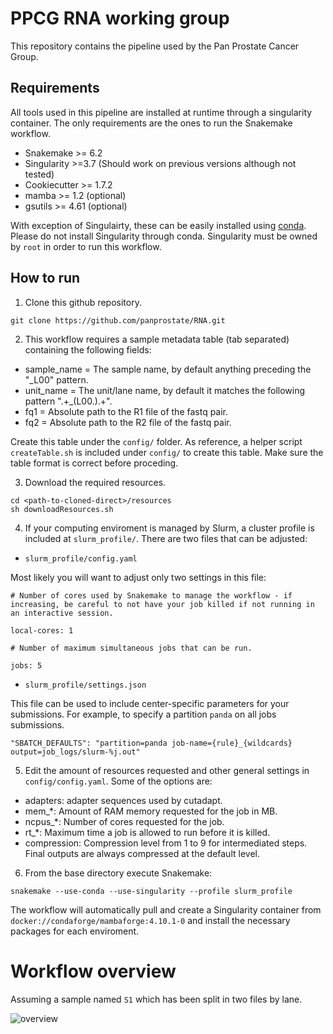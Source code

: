 # PPCG RNA working group

This repository contains the pipeline used by the Pan Prostate Cancer Group.

## **Requirements**
All tools used in this pipeline are installed at runtime through a singularity container. The only requirements are the ones to run the Snakemake workflow.

- Snakemake >= 6.2
- Singularity >=3.7 (Should work on previous versions although not tested)
- Cookiecutter >= 1.7.2
- mamba >= 1.2 (optional)
- gsutils >= 4.61 (optional)

With exception of Singulairty, these can be easily installed using [conda](https://docs.conda.io/en/latest/miniconda.html).
Please do not install Singularity through conda. Singularity must be owned by `root` in order to run this workflow.

## **How to run**
1. Clone this github repository.
```
git clone https://github.com/panprostate/RNA.git
```

2. This workflow requires a sample metadata table (tab separated) containing the following fields:
- sample_name = The sample name, by default anything preceding the "_L00" pattern.
- unit_name = The unit/lane name, by default it matches the following pattern ".+\_(L00.)\.+".
- fq1 = Absolute path to the R1 file of the fastq pair.
- fq2 = Absolute path to the R2 file of the fastq pair.

Create this table under the `config/` folder.
As reference, a helper script `createTable.sh` is included under `config/` to create this table. Make sure the table format is correct before proceding.

3. Download the required resources.
```
cd <path-to-cloned-direct>/resources
sh downloadResources.sh
```

4. If your computing enviroment is managed by Slurm, a cluster profile is included at `slurm_profile/`. There are two files that can be adjusted:
- `slurm_profile/config.yaml`

Most likely you will want to adjust only two settings in this file:
```
# Number of cores used by Snakemake to manage the workflow - if increasing, be careful to not have your job killed if not running in an interactive session.

local-cores: 1

# Number of maximum simultaneous jobs that can be run.

jobs: 5
```
- `slurm_profile/settings.json`

This file can be used to include center-specific parameters for your submissions. For example, to specify a partition `panda` on all jobs submissions.
```
"SBATCH_DEFAULTS": "partition=panda job-name={rule}_{wildcards} output=job_logs/slurm-%j.out"
```

5. Edit the amount of resources requested and other general settings in `config/config.yaml`. Some of the options are:
- adapters: adapter sequences used by cutadapt.
- mem_*: Amount of RAM memory requested for the job in MB.
- ncpus_*: Number of cores requested for the job.
- rt_*: Maximum time a job is allowed to run before it is killed.
- compression: Compression level from 1 to 9 for intermediated steps. Final outputs are always compressed at the default level.





6. From the base directory execute Snakemake:
```
snakemake --use-conda --use-singularity --profile slurm_profile
```

The workflow will automatically pull and create a Singularity container from `docker://condaforge/mambaforge:4.10.1-0` and install the necessary packages for each enviroment.

# **Workflow overview**
Assuming a sample named `S1` which has been split in two files by lane.

![overview](https://github.com/panprostate/RNA/blob/master/workflow-schematics.jpg?raw=true)
